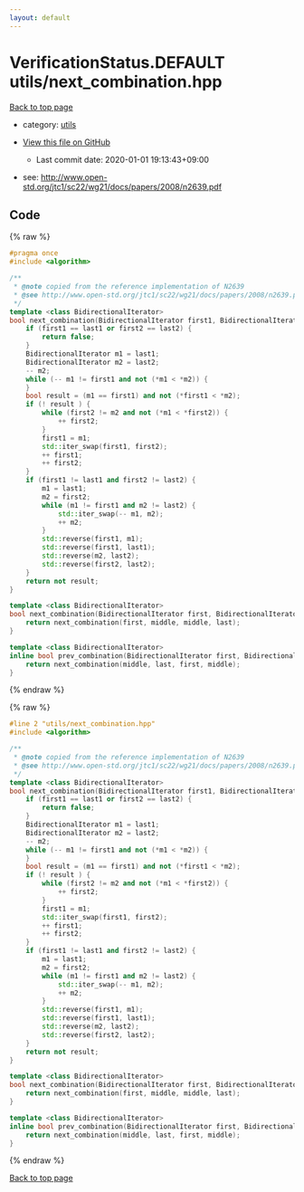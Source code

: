 ```yaml
---
layout: default
---
```


<!-- mathjax config similar to math.stackexchange -->
<script type="text/javascript" async
  src="https://cdnjs.cloudflare.com/ajax/libs/mathjax/2.7.5/MathJax.js?config=TeX-MML-AM_CHTML">
</script>
<script type="text/x-mathjax-config">
  MathJax.Hub.Config({
    TeX: { equationNumbers: { autoNumber: "AMS" }},
    tex2jax: {
      inlineMath: [ ['$','$'] ],
      processEscapes: true
    },
    "HTML-CSS": { matchFontHeight: false },
    displayAlign: "left",
    displayIndent: "2em"
  });
</script>

<script type="text/javascript" src="https://cdnjs.cloudflare.com/ajax/libs/jquery/3.4.1/jquery.min.js"></script>
<script src="https://cdn.jsdelivr.net/npm/jquery-balloon-js@1.1.2/jquery.balloon.min.js" integrity="sha256-ZEYs9VrgAeNuPvs15E39OsyOJaIkXEEt10fzxJ20+2I=" crossorigin="anonymous"></script>
<script type="text/javascript" src="../../assets/js/copy-button.js"></script>
<link rel="stylesheet" href="../../assets/css/copy-button.css" />


# VerificationStatus.DEFAULT utils/next_combination.hpp

<a href="../../index.html">Back to top page</a>

* category: <a href="../../index.html#2b3583e6e17721c54496bd04e57a0c15">utils</a>
* <a href="{{ site.github.repository_url }}/blob/master/utils/next_combination.hpp">View this file on GitHub</a>
    - Last commit date: 2020-01-01 19:13:43+09:00


* see: <a href="http://www.open-std.org/jtc1/sc22/wg21/docs/papers/2008/n2639.pdf">http://www.open-std.org/jtc1/sc22/wg21/docs/papers/2008/n2639.pdf</a>


## Code

<a id="unbundled"></a>
{% raw %}
```cpp
#pragma once
#include <algorithm>

/**
 * @note copied from the reference implementation of N2639
 * @see http://www.open-std.org/jtc1/sc22/wg21/docs/papers/2008/n2639.pdf
 */
template <class BidirectionalIterator>
bool next_combination(BidirectionalIterator first1, BidirectionalIterator last1, BidirectionalIterator first2, BidirectionalIterator last2) {
    if (first1 == last1 or first2 == last2) {
        return false;
    }
    BidirectionalIterator m1 = last1;
    BidirectionalIterator m2 = last2;
    -- m2;
    while (-- m1 != first1 and not (*m1 < *m2)) {
    }
    bool result = (m1 == first1) and not (*first1 < *m2);
    if (! result ) {
        while (first2 != m2 and not (*m1 < *first2)) {
            ++ first2;
        }
        first1 = m1;
        std::iter_swap(first1, first2);
        ++ first1;
        ++ first2;
    }
    if (first1 != last1 and first2 != last2) {
        m1 = last1;
        m2 = first2;
        while (m1 != first1 and m2 != last2) {
            std::iter_swap(-- m1, m2);
            ++ m2;
        }
        std::reverse(first1, m1);
        std::reverse(first1, last1);
        std::reverse(m2, last2);
        std::reverse(first2, last2);
    }
    return not result;
}

template <class BidirectionalIterator>
bool next_combination(BidirectionalIterator first, BidirectionalIterator middle, BidirectionalIterator last) {
    return next_combination(first, middle, middle, last);
}

template <class BidirectionalIterator>
inline bool prev_combination(BidirectionalIterator first, BidirectionalIterator middle, BidirectionalIterator last) {
    return next_combination(middle, last, first, middle);
}

```
{% endraw %}

<a id="bundled"></a>
{% raw %}
```cpp
#line 2 "utils/next_combination.hpp"
#include <algorithm>

/**
 * @note copied from the reference implementation of N2639
 * @see http://www.open-std.org/jtc1/sc22/wg21/docs/papers/2008/n2639.pdf
 */
template <class BidirectionalIterator>
bool next_combination(BidirectionalIterator first1, BidirectionalIterator last1, BidirectionalIterator first2, BidirectionalIterator last2) {
    if (first1 == last1 or first2 == last2) {
        return false;
    }
    BidirectionalIterator m1 = last1;
    BidirectionalIterator m2 = last2;
    -- m2;
    while (-- m1 != first1 and not (*m1 < *m2)) {
    }
    bool result = (m1 == first1) and not (*first1 < *m2);
    if (! result ) {
        while (first2 != m2 and not (*m1 < *first2)) {
            ++ first2;
        }
        first1 = m1;
        std::iter_swap(first1, first2);
        ++ first1;
        ++ first2;
    }
    if (first1 != last1 and first2 != last2) {
        m1 = last1;
        m2 = first2;
        while (m1 != first1 and m2 != last2) {
            std::iter_swap(-- m1, m2);
            ++ m2;
        }
        std::reverse(first1, m1);
        std::reverse(first1, last1);
        std::reverse(m2, last2);
        std::reverse(first2, last2);
    }
    return not result;
}

template <class BidirectionalIterator>
bool next_combination(BidirectionalIterator first, BidirectionalIterator middle, BidirectionalIterator last) {
    return next_combination(first, middle, middle, last);
}

template <class BidirectionalIterator>
inline bool prev_combination(BidirectionalIterator first, BidirectionalIterator middle, BidirectionalIterator last) {
    return next_combination(middle, last, first, middle);
}

```
{% endraw %}

<a href="../../index.html">Back to top page</a>

